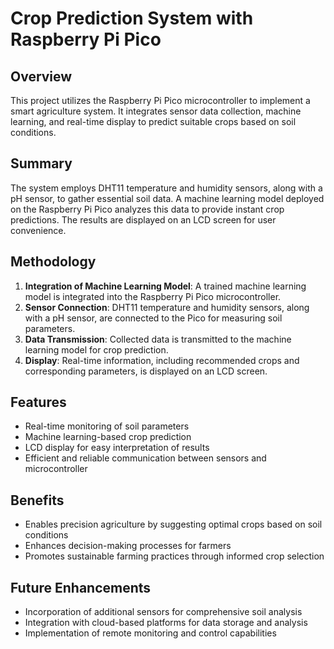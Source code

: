# Crop Prediction System with Raspberry Pi Pico

## Overview
This project utilizes the Raspberry Pi Pico microcontroller to implement a smart agriculture system. It integrates sensor data collection, machine learning, and real-time display to predict suitable crops based on soil conditions.

## Summary
The system employs DHT11 temperature and humidity sensors, along with a pH sensor, to gather essential soil data. A machine learning model deployed on the Raspberry Pi Pico analyzes this data to provide instant crop predictions. The results are displayed on an LCD screen for user convenience.

## Methodology
1. **Integration of Machine Learning Model**: A trained machine learning model is integrated into the Raspberry Pi Pico microcontroller.
2. **Sensor Connection**: DHT11 temperature and humidity sensors, along with a pH sensor, are connected to the Pico for measuring soil parameters.
3. **Data Transmission**: Collected data is transmitted to the machine learning model for crop prediction.
4. **Display**: Real-time information, including recommended crops and corresponding parameters, is displayed on an LCD screen.

## Features
- Real-time monitoring of soil parameters
- Machine learning-based crop prediction
- LCD display for easy interpretation of results
- Efficient and reliable communication between sensors and microcontroller

## Benefits
- Enables precision agriculture by suggesting optimal crops based on soil conditions
- Enhances decision-making processes for farmers
- Promotes sustainable farming practices through informed crop selection

## Future Enhancements
- Incorporation of additional sensors for comprehensive soil analysis
- Integration with cloud-based platforms for data storage and analysis
- Implementation of remote monitoring and control capabilities
